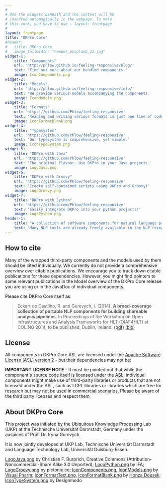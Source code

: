 ```yaml
---
#
# Use the widgets beneath and the content will be
# inserted automagically in the webpage. To make
# this work, you have to use › layout: frontpage
#
layout: frontpage
title: "DKPro Core"
#header:
#	title: DKPro Core
#   image_fullwidth: "header_unsplash_12.jpg"
widget-1:
    title: "Components"
    url: 'http://phlow.github.io/feeling-responsive/blog/'
    text: 'Find out more about our bundled components.'
    image: IconComponents.png
widget-2:
    title: "Models"
    url: 'http://phlow.github.io/feeling-responsive/info/'
    text: 'We provide various models accompanying the components.'
    image: IconModels.png
widget-3:
    title: "Formats"
    url: 'https://github.com/Phlow/feeling-responsive'
    text: 'Reading and writing various formats is just one line of code away.'
    image: IconFormatBlank.png
widget-4:
    title: "Typesystem"
    url: 'https://github.com/Phlow/feeling-responsive'
    text: 'Our typesystem is comprehensive, yet simple.'
    image: IconTypeSystem.png
widget-5:
    title: "DKPro with Java"
    url: 'https://github.com/Phlow/feeling-responsive'
    text: 'The original flavour. Use DKPro in your Java projects.'
    image: LogoJava.png
widget-6:
    title: "DKPro with Groovy"
    url: 'https://github.com/Phlow/feeling-responsive'
    text: 'Create self-contained scripts using DKPro and Groovy!'
    image: LogoGroovy.png
widget-7:
    title: "DKPro with Jython"
    url: 'https://github.com/Phlow/feeling-responsive'
    text: 'Easily integrate DKPro into your python projects!'
    image: LogoPython.png
header-1:
    title: "A collection of software components for natural language processing (NLP) based on the Apache [UIMA][14] framework."
    text: "Many NLP tools are already freely available in the NLP research community. DKPro Core provides UIMA components wrapping these tools (and some original tools) so they can be used interchangeably in UIMA processing pipelines. DKPro Core builds heavily on [uimaFIT][15] which allows for rapid and easy development of NLP processing pipelines, for wrapping existing tools and for creating original UIMA components."
---
```



How to cite
-----------

Many of the wrapped third-party components and the models used by them should be cited individually. We currently do not provide a comprehensive overview over citable publications. We encourage you to track down citable publications for these dependencies. However, you might find pointers to some relevant publications in the Model overview of the DKPro Core release you are using or in the JavaDoc of individual components.

Please cite DKPro Core itself as:

> Eckart de Castilho, R. and Gurevych, I. (2014). **A broad-coverage collection of portable NLP components for building shareable analysis pipelines**. In Proceedings of the Workshop on Open Infrastructures and Analysis Frameworks for HLT (OIAF4HLT) at COLING 2014, to be published, Dublin, Ireland.
[(pdf)][1] [(bib)][2]

License
-------

All components in DKPro Core ASL are licensed under the [Apache Software License (ASL) version 2][3] - but their dependencies may not be:

**IMPORTANT LICENSE NOTE** - It must be pointed out that while the component's source code itself is licensed under the ASL, individual components might make use of third-party libraries or products that are not licensed under the ASL, such as LGPL libraries or libraries which are free for research but may not be used in commercial scenarios. Please be aware of the third party licenses and respect them.

About DKPro Core
----------------

This project was initiated by the Ubiquitous Knowledge Processing Lab (UKP) at the Technische Universität Darmstadt, Germany under the auspices of Prof. Dr. Iryna Gurevych.

It is now jointly developed at UKP Lab, Technische Universität Darmstadt and Language Technology Lab, Universität Duisburg-Essen.



<span class="footnotes">[LogoJava.png][4] by Christian F. Burprich, Creative Commons (Attribution-Noncommercial-Share Alike 3.0 Unported); [LogoPython.png][5] by IFA; [LogoGroovy.png][6] by pictonic.co; [IconComponents.png][7], [IconModels.png][8] by [Visual Pharm][9]; [IconFormatText.png][10], [IconFormatBlank.png][11] by [Honza Dousek][12]; [IconTypeSystem.png][13] by Designmodo</span>

[1]: https://www.ukp.tu-darmstadt.de/fileadmin/user_upload/Group_UKP/OIAF4HLT2014DKProCore_cameraready.pdf
[2]: https://www.ukp.tu-darmstadt.de/publications/details/?no_cache=1&tx_bibtex_pi1%5Bpub_id%5D=TUD-CS-2014-0864&type=99&tx_bibtex_pi1%5Bbibtex%5D=yes
[3]: http://www.apache.org/licenses/LICENSE-2.0
[4]: https://www.iconfinder.com/icons/16890/java_icon#size=128
[5]: https://www.iconfinder.com/icons/282803/logo_python_icon#size=128
[6]: http://findicons.com/icon/576242/pl_groovy_02?id=576242
[7]: https://www.iconfinder.com/icons/175334/services_icon#size=128
[8]: https://www.iconfinder.com/icons/174880/database_icon#size=128
[9]: http://icons8.com/
[10]: https://www.iconfinder.com/icons/199323/extension_file_format_txt_icon#size=128
[11]: https://www.iconfinder.com/icons/199231/blank_extension_file_format_icon#size=128
[12]: https://www.iconfinder.com/iconsets/lexter-flat-colorfull-file-formats
[13]: https://www.iconfinder.com/icons/115791/tag_icon#size=128
[14]: http://uima.apache.org
[15]: http://uima.apache.org/uimafit
